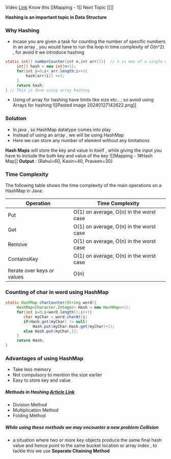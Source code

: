 Video [Link](https://youtu.be/KEs5UyBJ39g?si=D-emOEzYc14eiPNh)
Know this [[Mapping - 1]]
Next Topic [[]]

**Hashing is an important topic in Data Structure**

### Why Hashing 

- Incase you are given a task for counting the number of specific numbers in an array , you would have to run the loop in time complexity of O(n^2) , for avoid it we introduce hashing

``` Java
static int[] numberCounter(int n,int arr[]){  // n is max of a single element
     int[] hash = new int[n+1];  
     for(int i=0;i< arr.length;i++){  
         hash[arr[i]] +=1;  
     }  
     return hash;  
} // This is done using array hashing
```

- Using of array for hashing have limits like size etc.. , so avoid using Arrays for hashing  ![[Pasted image 20240127142622.png]]

### Solution 
- In java , so HashMap datatype comes into play
- Instead of using an array , we will be using HashMap 
- Here we can store any number of element without any limitations 

**Hash Maps** will store the key and value in itself , while giving the input you have to include the both key and value of the key
![[Mapping - 1#Hash Map]]
**Output** : {Rahul=60, Kavin=40, Praveen=30}

### Time Complexity
The following table shows the time complexity of the main operations on a HashMap in Java:

|Operation|Time Complexity|
|---|---|
|Put|O(1) on average, O(n) in the worst case|
|Get|O(1) on average, O(n) in the worst case|
|Remove|O(1) on average, O(n) in the worst case|
|ContainsKey|O(1) on average, O(n) in the worst case|
|Iterate over keys or values|O(n)|
### Counting of char in word using HashMap
```Java
static HashMap charCounter(String word){  
     HashMap<Character,Integer> Hash = new HashMap<>();  
     for(int i=0;i<word.length();i++){  
	    char myChar = word.charAt(i)
        if(Hash.get(myChar) != null)  
            Hash.put(myChar,Hash.get(myChar)+1);  
        else Hash.put(myChar,1);  
     }  
     return Hash;  
}
```
### Advantages of using HashMap
- Take less memory
- Not compulsory to mention the size earlier
- Easy to store key and value
##### Methods in Hashing [Article Link](https://www.geeksforgeeks.org/hash-functions-and-list-types-of-hash-functions/)
- Division Method
- Multiplication Method
- Folding Method
##### While using these methods we may encounter a new problem **Collision**
- a situation where two or more key objects produce the same final hash value and hence point to the same bucket location or array index , to tackle this we use **Separate Chaining Method**


